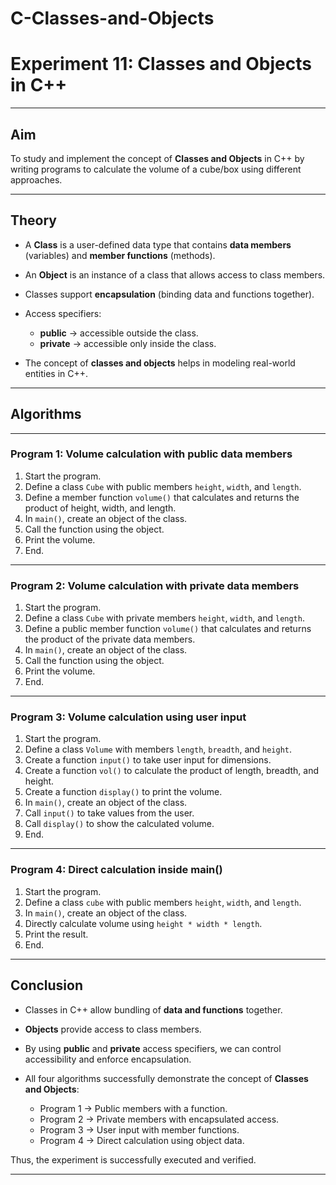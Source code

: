 # C-Classes-and-Objects
# **Experiment 11: Classes and Objects in C++**

---

## **Aim**

To study and implement the concept of **Classes and Objects** in C++ by writing programs to calculate the volume of a cube/box using different approaches.

---

## **Theory**

* A **Class** is a user-defined data type that contains **data members** (variables) and **member functions** (methods).
* An **Object** is an instance of a class that allows access to class members.
* Classes support **encapsulation** (binding data and functions together).
* Access specifiers:

  * **public** → accessible outside the class.
  * **private** → accessible only inside the class.
* The concept of **classes and objects** helps in modeling real-world entities in C++.

---

## **Algorithms**

---

### **Program 1: Volume calculation with public data members**

1. Start the program.
2. Define a class `Cube` with public members `height`, `width`, and `length`.
3. Define a member function `volume()` that calculates and returns the product of height, width, and length.
4. In `main()`, create an object of the class.
5. Call the function using the object.
6. Print the volume.
7. End.

---

### **Program 2: Volume calculation with private data members**

1. Start the program.
2. Define a class `Cube` with private members `height`, `width`, and `length`.
3. Define a public member function `volume()` that calculates and returns the product of the private data members.
4. In `main()`, create an object of the class.
5. Call the function using the object.
6. Print the volume.
7. End.

---

### **Program 3: Volume calculation using user input**

1. Start the program.
2. Define a class `Volume` with members `length`, `breadth`, and `height`.
3. Create a function `input()` to take user input for dimensions.
4. Create a function `vol()` to calculate the product of length, breadth, and height.
5. Create a function `display()` to print the volume.
6. In `main()`, create an object of the class.
7. Call `input()` to take values from the user.
8. Call `display()` to show the calculated volume.
9. End.

---

### **Program 4: Direct calculation inside main()**

1. Start the program.
2. Define a class `cube` with public members `height`, `width`, and `length`.
3. In `main()`, create an object of the class.
4. Directly calculate volume using `height * width * length`.
5. Print the result.
6. End.

---

## **Conclusion**

* Classes in C++ allow bundling of **data and functions** together.
* **Objects** provide access to class members.
* By using **public** and **private** access specifiers, we can control accessibility and enforce encapsulation.
* All four algorithms successfully demonstrate the concept of **Classes and Objects**:

  * Program 1 → Public members with a function.
  * Program 2 → Private members with encapsulated access.
  * Program 3 → User input with member functions.
  * Program 4 → Direct calculation using object data.

Thus, the experiment is successfully executed and verified.

---
